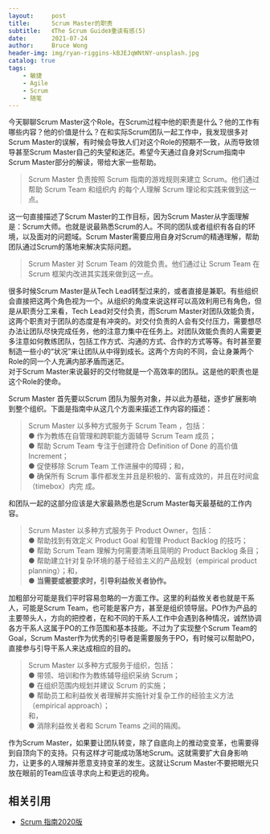 ```yaml
---
layout:     post
title:      Scrum Master的职责 
subtitle:   《The Scrum Guide》重读有感(5)
date:       2021-07-24
author:     Bruce Wong
header-img: img/ryan-riggins-kBJEJqWNtNY-unsplash.jpg 
catalog: true
tags:
    - 敏捷
    - Agile
    - Scrum
    - 随笔
---
```


今天聊聊Scrum Master这个Role。在Scrum过程中他的职责是什么？他的工作有哪些内容？他的价值是什么？在和实际Scrum团队一起工作中，我发现很多对Scrum Master的误解，有时候会导致人们对这个Role的预期不一致，从而导致领导甚至Scrum Master自己的失望和迷茫。希望今天通过自身对Scrum指南中Scrum Master部分的解读，带给大家一些帮助。  

> Scrum Master 负责按照 Scrum 指南的游戏规则来建立 Scrum。他们通过帮助 Scrum Team 和组织内
的每个人理解 Scrum 理论和实践来做到这一点。  

这一句直接描述了Scrum Master的工作目标，因为Scrum Master从字面理解是：Scrum大师。也就是说最熟悉Scrum的人。不同的团队或者组织有各自的环境，以及面对的问题域。Scrum Master需要应用自身对Scrum的精通理解，帮助团队通过Scrum的落地来解决实际问题。  

> Scrum Master 对 Scrum Team 的效能负责。他们通过让 Scrum Team 在 Scrum 框架内改进其实践来做到这一点。  

很多时候Scrum Master是从Tech Lead转型过来的，或者直接是兼职。有些组织会直接把这两个角色视为一个。从组织的角度来说这样可以高效利用已有角色，但是从职责分工来看，Tech Lead对交付负责，而Scrum Master对团队效能负责，这两个职责对于团队的态度是有冲突的。对交付负责的人会有交付压力，需要想尽办法让团队尽快完成任务，他的注意力集中在任务上。对团队效能负责的人需要更多注意如何教练团队，包括工作方式、沟通的方式、合作的方式等等。有时甚至要制造一些小的“状况”来让团队从中得到成长。这两个方向的不同，会让身兼两个Role的同一个人充满内部矛盾而迷茫。  
对于Scrum Master来说最好的交付物就是一个高效率的团队。这是他的职责也是这个Role的使命。  

Scrum Master 首先要以Scrum 团队为服务对象，并以此为基础，逐步扩展影响到整个组织。下面是指南中从这几个方面来描述工作内容的描述：
> Scrum Master 以多种方式服务于 Scrum Team ，包括：  
● 作为教练在自管理和跨职能方面辅导 Scrum Team 成员；  
● 帮助 Scrum Team 专注于创建符合 Definition of Done 的高价值 Increment；  
● 促使移除 Scrum Team 工作进展中的障碍；和，  
● 确保所有 Scrum 事件都发生并且是积极的、富有成效的，并且在时间盒（timebox）内完
成。  

和团队一起的这部分应该是大家最熟悉也是Scrum Master每天最基础的工作内容。  

> Scrum Master 以多种方式服务于 Product Owner，包括：  
● 帮助找到有效定义 Product Goal 和管理 Product Backlog 的技巧；  
● 帮助 Scrum Team 理解为何需要清晰且简明的 Product Backlog 条目；  
● 帮助建立针对复杂环境的基于经验主义的产品规划（empirical product planning）；和，  
● **当需要或被要求时，引导利益攸关者协作。**  

加粗部分可能是我们平时容易忽略的一方面工作。这里的利益攸关者也就是干系人，可能是Scrum Team，也可能是客户方，甚至是组织领导层。PO作为产品的主要带头人，方向的把控者，在和不同的干系人工作中会遇到各种情况，诚然协调各方干系人这属于PO的工作范围和基本技能。不过为了实现整个Scrum Team的Goal，Scrum Master作为优秀的引导者是需要服务于PO，有时候可以帮助PO，直接参与引导干系人来达成相应的目的。   

> Scrum Master 以多种方式服务于组织，包括：  
● 带领、培训和作为教练辅导组织采纳 Scrum；  
● 在组织范围内规划并建议 Scrum 的实施；  
● 帮助员工和利益攸关者理解并实施针对复杂工作的经验主义方法（empirical approach）；  
和，  
● 消除利益攸关者和 Scrum Teams 之间的隔阂。  

作为Scrum Master，如果要让团队转变，除了自底向上的推动变变革，也需要得到自顶向下的支持。只有这样才可能成功落地Scrum。这就需要扩大自身影响力，让更多的人理解并愿意支持变革的发生。这就让Scrum Master不要把眼光只放在眼前的Team应该寻求向上和更远的视角。

## 相关引用
- [Scrum 指南2020版](https://scrumguides.org/docs/scrumguide/v2020/2020-Scrum-Guide-Chinese-Simplified.pdf)  
